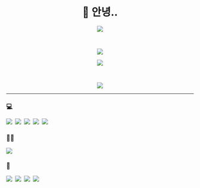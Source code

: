 <h1 align="center">🫠 안녕..</h1>

<p align="center">
    <img src="https://github-readme-stats.vercel.app/api?username=SnowFrappe"/>
</p>

<br>

<p align="center">
    <a href="https://solved.ac/silvercube">
        <img src="http://mazassumnida.wtf/api/v2/generate_badge?boj=silvercube"/>
    </a>
</p>

<p align="center">
    <img src="http://mazandi.herokuapp.com/api?handle=silvercube&theme=dark"/>
</p>

<br>

<p align="center">
    <a href="https://codeforces.com/profile/SnowFrappe">
        <img src="https://cf.leed.at?id=SnowFrappe"/>
    </a>
</p>

<hr>

### 💻
<a href="https://www.algospot.com/user/profile/181949"><img src="https://img.shields.io/badge/Algospot-007ACC?style=for-the-badge"/></a>&nbsp;&nbsp;<a href="https://atcoder.jp/users/SnowFrappe"><img src="https://img.shields.io/badge/AtCoder-007ACC?style=for-the-badge"/></a>&nbsp;&nbsp;<a href="https://www.acmicpc.net/user/silvercube"><img src="https://img.shields.io/badge/BOJ-007ACC?style=for-the-badge"/></a>&nbsp;&nbsp;<a href="https://codeup.kr/userinfo.php?user=SilverCube"><img src="https://img.shields.io/badge/CodeUp-007ACC?style=for-the-badge"/></a>&nbsp;&nbsp;<a href="https://jungol.co.kr/account/90104"><img src="https://img.shields.io/badge/Jungol-007ACC?style=for-the-badge"/></a>

### 🐱‍💻
<a href="https://dreamhack.io/users/77347"><img src="https://img.shields.io/badge/Dreamhack-007ACC?style=for-the-badge"/></a>

### 🎹
<a href="https://cytoid.io/profile/silvercube"><img src="https://img.shields.io/badge/Cytoid-007ACC?style=for-the-badge"/></a>&nbsp;&nbsp;<a href="https://www.gaftalk.com/minir/#/viewer/user/d3e3743e-8b58-4225-81a1-1786ec0e2b09"><img src="https://img.shields.io/badge/MinIR-007ACC?style=for-the-badge"/></a>&nbsp;&nbsp;<a href="https://mocha-repository.info/player.php?id=12402"><img src="https://img.shields.io/badge/Mocha Repository-007ACC?style=for-the-badge"/></a>&nbsp;&nbsp;<a href="https://musedash.moe/player/8320b076695211eb81160242ac110068"><img src="https://img.shields.io/badge/MuseDash.moe-007ACC?style=for-the-badge"/></a>

<!--
**SnowFrappe/SnowFrappe** is a ✨ _special_ ✨ repository because its `README.md` (this file) appears on your GitHub profile.

Here are some ideas to get you started:

- 🔭 I’m currently working on ...
- 🌱 I’m currently learning ...
- 👯 I’m looking to collaborate on ...
- 🤔 I’m looking for help with ...
- 💬 Ask me about ...
- 📫 How to reach me: ...
- 😄 Pronouns: ...
- ⚡ Fun fact: ...
-->
